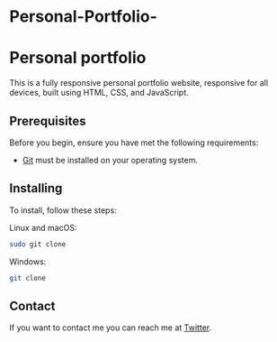 # Personal-Portfolio-

# Personal portfolio


This is a fully responsive personal portfolio website, responsive for all devices, built using HTML, CSS, and JavaScript.


## Prerequisites

Before you begin, ensure you have met the following requirements:

* [Git](https://git-scm.com/downloads "Download Git") must be installed on your operating system.

## Installing 

To install, follow these steps:

Linux and macOS:

```bash
sudo git clone 
```

Windows:

```bash
git clone 
```

## Contact

If you want to contact me you can reach me at [Twitter](https://twitter.com/jumbo_nikhil).
